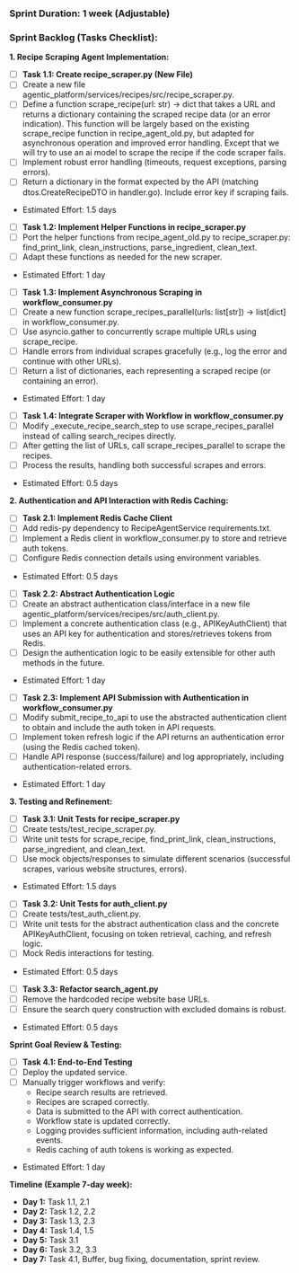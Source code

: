 ### Sprint Duration: 1 week (Adjustable)

### Sprint Backlog (Tasks Checklist):

**1. Recipe Scraping Agent Implementation:**

*   [ ] **Task 1.1: Create recipe_scraper.py (New File)**
*   [ ] Create a new file agentic_platform/services/recipes/src/recipe_scraper.py.
*   [ ] Define a function scrape_recipe(url: str) -> dict that takes a URL and returns a dictionary containing the scraped recipe data (or an error indication). This function will be largely based on the existing scrape_recipe function in recipe_agent_old.py, but adapted for asynchronous operation and improved error handling. Except that we will try to use an ai model to scrape the recipe if the code scraper fails. 
*   [ ] Implement robust error handling (timeouts, request exceptions, parsing errors).
*   [ ] Return a dictionary in the format expected by the API (matching dtos.CreateRecipeDTO in handler.go). Include error key if scraping fails.
*   Estimated Effort: 1.5 days

*   [ ] **Task 1.2: Implement Helper Functions in recipe_scraper.py**
*   [ ] Port the helper functions from recipe_agent_old.py to recipe_scraper.py: find_print_link, clean_instructions, parse_ingredient, clean_text.
*   [ ] Adapt these functions as needed for the new scraper.
*   Estimated Effort: 1 day

*   [ ] **Task 1.3: Implement Asynchronous Scraping in workflow_consumer.py**
*   [ ] Create a new function scrape_recipes_parallel(urls: list[str]) -> list[dict] in workflow_consumer.py.
*   [ ] Use asyncio.gather to concurrently scrape multiple URLs using scrape_recipe.
*   [ ] Handle errors from individual scrapes gracefully (e.g., log the error and continue with other URLs).
*   [ ] Return a list of dictionaries, each representing a scraped recipe (or containing an error).
*   Estimated Effort: 1 day

*   [ ] **Task 1.4: Integrate Scraper with Workflow in workflow_consumer.py**
*   [ ] Modify _execute_recipe_search_step to use scrape_recipes_parallel instead of calling search_recipes directly.
*   [ ] After getting the list of URLs, call scrape_recipes_parallel to scrape the recipes.
*   [ ] Process the results, handling both successful scrapes and errors.
*   Estimated Effort: 0.5 days

**2. Authentication and API Interaction with Redis Caching:**

*   [ ] **Task 2.1: Implement Redis Cache Client**
*   [ ] Add redis-py dependency to RecipeAgentService requirements.txt.
*   [ ] Implement a Redis client in workflow_consumer.py to store and retrieve auth tokens.
*   [ ] Configure Redis connection details using environment variables.
*   Estimated Effort: 0.5 days

*   [ ] **Task 2.2: Abstract Authentication Logic**
*   [ ] Create an abstract authentication class/interface in a new file agentic_platform/services/recipes/src/auth_client.py.
*   [ ] Implement a concrete authentication class (e.g., APIKeyAuthClient) that uses an API key for authentication and stores/retrieves tokens from Redis.
*   [ ] Design the authentication logic to be easily extensible for other auth methods in the future.
*   Estimated Effort: 1 day

*   [ ] **Task 2.3: Implement API Submission with Authentication in workflow_consumer.py**
*   [ ] Modify submit_recipe_to_api to use the abstracted authentication client to obtain and include the auth token in API requests.
*   [ ] Implement token refresh logic if the API returns an authentication error (using the Redis cached token).
*   [ ] Handle API response (success/failure) and log appropriately, including authentication-related errors.
*   Estimated Effort: 1 day

**3. Testing and Refinement:**

*   [ ] **Task 3.1: Unit Tests for recipe_scraper.py**
*   [ ] Create tests/test_recipe_scraper.py.
*   [ ] Write unit tests for scrape_recipe, find_print_link, clean_instructions, parse_ingredient, and clean_text.
*   [ ] Use mock objects/responses to simulate different scenarios (successful scrapes, various website structures, errors).
*   Estimated Effort: 1.5 days

*   [ ] **Task 3.2: Unit Tests for auth_client.py**
*   [ ] Create tests/test_auth_client.py.
*   [ ] Write unit tests for the abstract authentication class and the concrete APIKeyAuthClient, focusing on token retrieval, caching, and refresh logic.
*   [ ] Mock Redis interactions for testing.
*   Estimated Effort: 0.5 days

*   [ ] **Task 3.3: Refactor search_agent.py**
*   [ ] Remove the hardcoded recipe website base URLs.
*   [ ] Ensure the search query construction with excluded domains is robust.
*   Estimated Effort: 0.5 days

**Sprint Goal Review & Testing:**

*   [ ] **Task 4.1: End-to-End Testing**
*   [ ] Deploy the updated service.
*   [ ] Manually trigger workflows and verify:
    *   Recipe search results are retrieved.
    *   Recipes are scraped correctly.
    *   Data is submitted to the API with correct authentication.
    *   Workflow state is updated correctly.
    *   Logging provides sufficient information, including auth-related events.
    *   Redis caching of auth tokens is working as expected.
*   Estimated Effort: 1 day

**Timeline (Example 7-day week):**

*   **Day 1:** Task 1.1, 2.1
*   **Day 2:** Task 1.2, 2.2
*   **Day 3:** Task 1.3, 2.3
*   **Day 4:** Task 1.4, 1.5
*   **Day 5:** Task 3.1
*   **Day 6:** Task 3.2, 3.3
*   **Day 7:** Task 4.1, Buffer, bug fixing, documentation, sprint review.